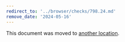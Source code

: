```yaml
---
redirect_to: '../browser/checks/798.24.md'
remove_date: '2024-05-16'
---
```


This document was moved to [another location](../browser/checks/798.24.md).

<!-- This redirect file can be deleted after 2024-05-16. -->
<!-- Redirects that point to other docs in the same project expire in three months. -->
<!-- Redirects that point to docs in a different project or site (for example, link is not relative and starts with `https:`) expire in one year. -->
<!-- Before deletion, see: https://docs.gitlab.com/ee/development/documentation/redirects.html -->
